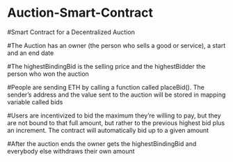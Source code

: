 # Auction-Smart-Contract

#Smart Contract for a Decentralized Auction

#The Auction has an owner (the person who sells a good or service), a start and an end date

#The highestBindingBid is the selling price and the highestBidder the person who won the auction

#People are sending ETH by calling a function called placeBid(). The sender’s address and the value sent to the auction will be stored in mapping variable called bids

#Users are incentivized to bid the maximum they’re willing to pay, but they are not bound to that full amount, but rather to the previous highest bid plus an increment. The contract will automatically bid up to a given amount

#After the auction ends the owner gets the highestBindingBid and everybody else withdraws their own amount
